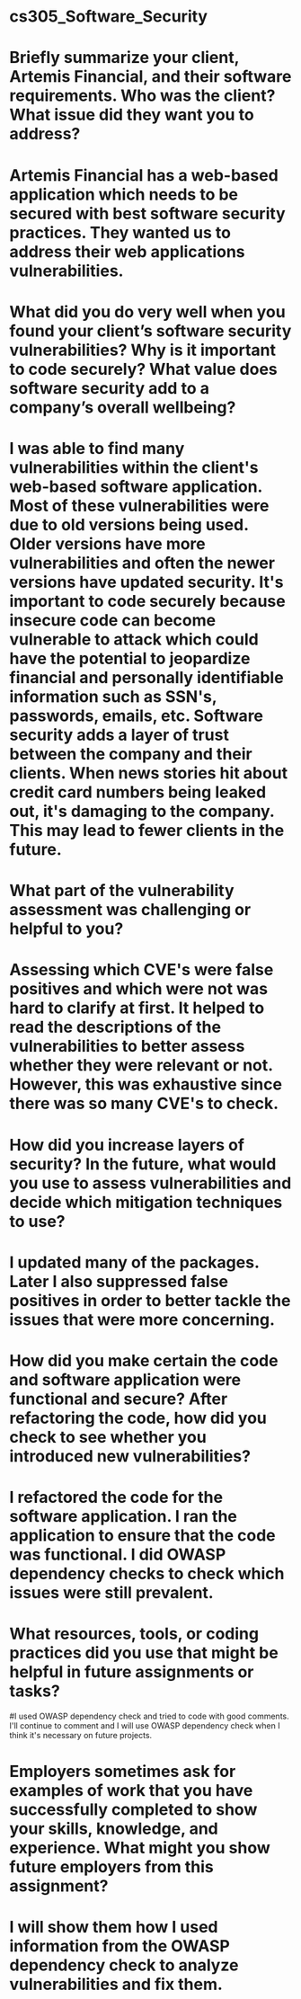 # cs305_Software_Security


# Briefly summarize your client, Artemis Financial, and their software requirements. Who was the client? What issue did they want you to address?
  # Artemis Financial has a web-based application which needs to be secured with best software security practices. They wanted us to address their web applications vulnerabilities.
# What did you do very well when you found your client’s software security vulnerabilities? Why is it important to code securely? What value does software security add to a company’s overall wellbeing?
  # I was able to find many vulnerabilities within the client's web-based software application. Most of these vulnerabilities were due to old versions being used. Older versions have more vulnerabilities and often the newer versions have updated security. It's important to code securely because insecure code can become vulnerable to attack which could have the potential to jeopardize financial and personally identifiable information such as SSN's, passwords, emails, etc. Software security adds a layer of trust between the company and their clients. When news stories hit about credit card numbers being leaked out, it's damaging to the company. This may lead to fewer clients in the future.
# What part of the vulnerability assessment was challenging or helpful to you?
  # Assessing which CVE's were false positives and which were not was hard to clarify at first. It helped to read the descriptions of the vulnerabilities to better assess whether they were relevant or not. However, this was exhaustive since there was so many CVE's to check.
# How did you increase layers of security? In the future, what would you use to assess vulnerabilities and decide which mitigation techniques to use?
  # I updated many of the packages. Later I also suppressed false positives in order to better tackle the issues that were more concerning.
# How did you make certain the code and software application were functional and secure? After refactoring the code, how did you check to see whether you introduced new vulnerabilities?
  # I refactored the code for the software application. I ran the application to ensure that the code was functional. I did OWASP dependency checks to check which issues were still prevalent.
# What resources, tools, or coding practices did you use that might be helpful in future assignments or tasks?
  #I used OWASP dependency check and tried to code with good comments. I'll continue to comment and I will use OWASP dependency check when I think it's necessary on future projects.
# Employers sometimes ask for examples of work that you have successfully completed to show your skills, knowledge, and experience. What might you show future employers from this assignment?
  # I will show them how I used information from the OWASP dependency check to analyze vulnerabilities and fix them.
